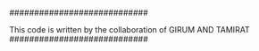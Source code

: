 ############################

This code is written by
the collaboration of
GIRUM AND TAMIRAT
############################

